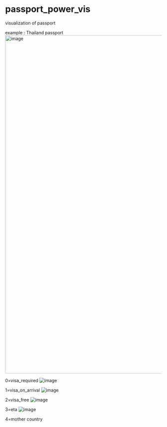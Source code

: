 # passport_power_vis
visualization of passport

example : Thailand passport
<img width="1086" alt="image" src="https://github.com/yangkang5303/passport_power_vis/assets/13623325/08799068-4986-467b-8f7e-7f5606326e0b">


0=visa_required
![image](https://github.com/yangkang5303/passport_power_vis/assets/13623325/132043cf-e2e0-413c-a606-e91774f366ee)

1=visa_on_arrival
![image](https://github.com/yangkang5303/passport_power_vis/assets/13623325/8dc7827f-6d74-4cfa-a95c-3b097b5cf56c)

2=visa_free
![image](https://github.com/yangkang5303/passport_power_vis/assets/13623325/8d0f720d-4ff3-4c21-b0ac-712c6dd56c32)

3=eta
![image](https://github.com/yangkang5303/passport_power_vis/assets/13623325/e283d76d-ecf6-485e-a422-fa94292038ea)

4=mother country
